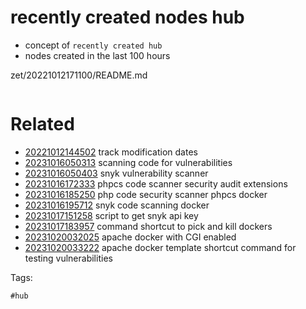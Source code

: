 # recently created nodes hub

- concept of `recently created hub`
- nodes created in the last 100 hours

zet/20221012171100/README.md

```
```

# Related

- [20221012144502](/zet/20221012144502/README.md) track modification dates
- [20231016050313](/zet/20231016050313/README.md) scanning code for vulnerabilities
- [20231016050403](/zet/20231016050403/README.md) snyk vulnerability scanner
- [20231016172333](/zet/20231016172333/README.md) phpcs code scanner security audit extensions
- [20231016185250](/zet/20231016185250/README.md) php code security scanner phpcs docker
- [20231016195712](/zet/20231016195712/README.md) snyk code scanning docker
- [20231017151258](/zet/20231017151258/README.md) script to get snyk api key
- [20231017183957](/zet/20231017183957/README.md) command shortcut to pick and kill dockers
- [20231020032025](/zet/20231020032025/README.md) apache docker with CGI enabled
- [20231020033222](/zet/20231020033222/README.md) apache docker template shortcut command for testing vulnerabilities

Tags:

    #hub
